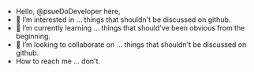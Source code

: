 - Hello, @psueDoDeveloper here,
- 👀 I’m interested in ... things that shouldn't be discussed on github.
- 🌱 I’m currently learning ... things that should've been obvious from the beginning.
- 💞️ I’m looking to collaborate on ... things that shouldn't be discussed on github.
- How to reach me ... don't.

<!---
psueDoDeveloper/psueDoDeveloper is a ✨ special ✨ repository because its `README.md` (this file) appears on your GitHub profile.
You can click the Preview link to take a look at your changes.
--->
